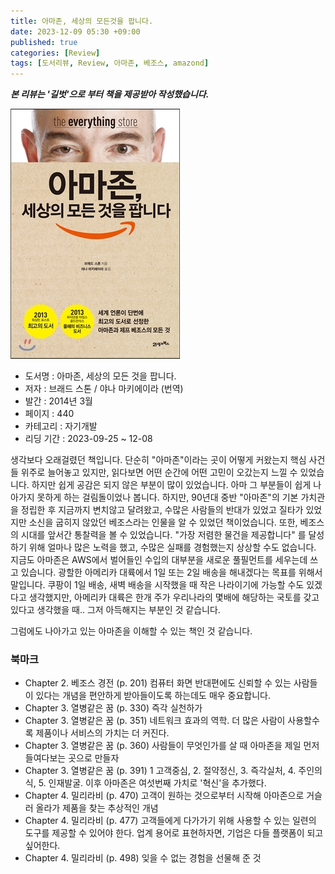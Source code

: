 ```yaml
---
title: 아마존, 세상의 모든것을 팝니다.
date: 2023-12-09 05:30 +09:00
published: true
categories: [Review]
tags: [도서리뷰, Review, 아마존, 베조스, amazond]
---
```


***본 리뷰는 '길벗'으로 부터 책을 제공받아 작성했습니다.***

![Cover Page](/assets/images/aws_the_everything_bezos.png)

- 도서명 : 아마존, 세상의 모든 것을 팝니다.
- 저자 : 브래드 스톤 / 야나 마키에이라 (번역)
- 발간 : 2014년 3월
- 페이지 : 440
- 카테고리 : 자기개발
- 리딩 기간 : 2023-09-25 ~ 12-08

생각보다 오래걸렸던 책입니다. 단순히 "아마존"이라는 곳이 어떻게 커왔는지 핵심 사건들 위주로 늘어놓고 있지만, 읽다보면 어떤 순간에 어떤 고민이 오갔는지 느낄 수 있었습니다. 하지만 쉽게 공감은 되지 않은 부분이 많이 있었습니다. 아마 그 부분들이 쉽게 나아가지 못하게 하는 걸림돌이었나 봅니다. 
하지만, 90년대 중반 "아마존"의 기본 가치관을 정립한 후 지금까지 변치않고 달려왔고, 수많은 사람들의 반대가 있었고 질타가 있었지만 소신을 굽히지 않았던 베조스라는 인물을 알 수 있었던 책이었습니다. 
또한, 베조스의 시대를 앞서간 통찰력을 볼 수 있었습니다. "가장 저렴한 물건을 제공합니다" 를 달성하기 위해 얼마나 많은 노력을 했고, 수많은 실패를 경험했는지 상상할 수도 없습니다. 
지금도 아마존은 AWS에서 벌어들인 수입의 대부분을 새로운 풀필먼트를 세우는데 쓰고 있습니다. 광할한 아메리카 대륙에서 1일 또는 2일 배송을 해내겠다는 목표를 위해서 말입니다. 쿠팡이 1일 배송, 새벽 배송을 시작했을 때 작은 나라이기에 가능할 수도 있겠다고 생각했지만, 아메리카 대륙은 한개 주가 우리나라의 몇배에 해당하는 국토를 갖고 있다고 생각했을 때.. 그저 아득해지는 부분인 것 같습니다. 

그럼에도 나아가고 있는 아마존을 이해할 수 있는 책인 것 같습니다.

### 북마크
* Chapter 2. 베조스 경전 (p. 201)
    컴퓨터 화면 반대편에도 신뢰할 수 있는 사람들이 있다는 개념을 편안하게 받아들이도록 하는데도 매우 중요합니다.
* Chapter 3. 열병같은 꿈 (p. 330)
    즉각 실천하가
* Chapter 3. 열병같은 꿈 (p. 351)
    네트워크 효과의 역학. 더 많은 사람이 사용할수록 제품이나 서비스의 가치는 더 커진다.
* Chapter 3. 열병같은 꿈 (p. 360)
    사람들이 무엇인가를 살 때 아마존을 제일 먼저 들여다보는 곳으로 만들자
* Chapter 3. 열병같은 꿈 (p. 391)
    1 고객중심, 2. 절약정신, 3. 즉각실처, 4. 주인의식, 5. 인재발굴. 이후 아마존은 여섯번째 가치로 '혁신'을 추가했다.
* Chapter 4. 밀리라비 (p. 470)
    고객이 원하는 것으로부터 시작해 아마존으로 거슬러 올라가 제품을 찾는 추상적인 개념
* Chapter 4. 밀리라비 (p. 477)
    고객들에게 다가가기 위해 사용할 수 있는 일련의 도구를 제공할 수 있어야 한다. 업계 용어로 표현하자면, 기업은 다들 플랫폼이 되고 싶어한다. 
* Chapter 4. 밀리라비 (p. 498)
    잊을 수 없는 경험을 선물해 준 것
